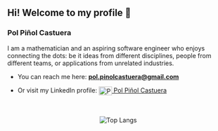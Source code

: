 <h2 align="left"> Hi! Welcome to my profile 👋 </h2>
<h3 align="left"> Pol Piñol Castuera </h3>

I am a mathematician and an aspiring software engineer who enjoys connecting the dots: be it ideas from different disciplines, people from different teams, or applications from unrelated industries.

- You can reach me here: **pol.pinolcastuera@gmail.com**

- Or visit my LinkedIn profile: <a href="https://www.linkedin.com/in/polpinol/" target="blank"> <img align="center" src="https://cdn.jsdelivr.net/npm/simple-icons@3.0.1/icons/linkedin.svg" alt="Pol" height="20" width="30" /> Pol Piñol Castuera </a> 

<br>
<br>
<div align="center">
  <img src="https://github-readme-stats.vercel.app/api/top-langs/?username=PolPinol&layout=compact&theme=default&langs_count=10" alt="Top Langs" />
</div>
